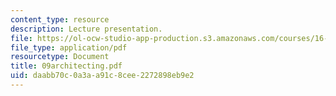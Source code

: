 ```yaml
---
content_type: resource
description: Lecture presentation.
file: https://ol-ocw-studio-app-production.s3.amazonaws.com/courses/16-886-air-transportation-systems-architecting-spring-2004/daabb70c0a3aa91c8cee2272898eb9e2_09architecting.pdf
file_type: application/pdf
resourcetype: Document
title: 09architecting.pdf
uid: daabb70c-0a3a-a91c-8cee-2272898eb9e2
---
```

